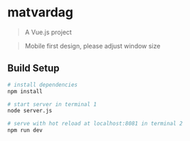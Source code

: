 # matvardag

> A Vue.js project

> Mobile first design, please adjust window size

## Build Setup

``` bash
# install dependencies
npm install

# start server in terminal 1
node server.js

# serve with hot reload at localhost:8081 in terminal 2
npm run dev


```
